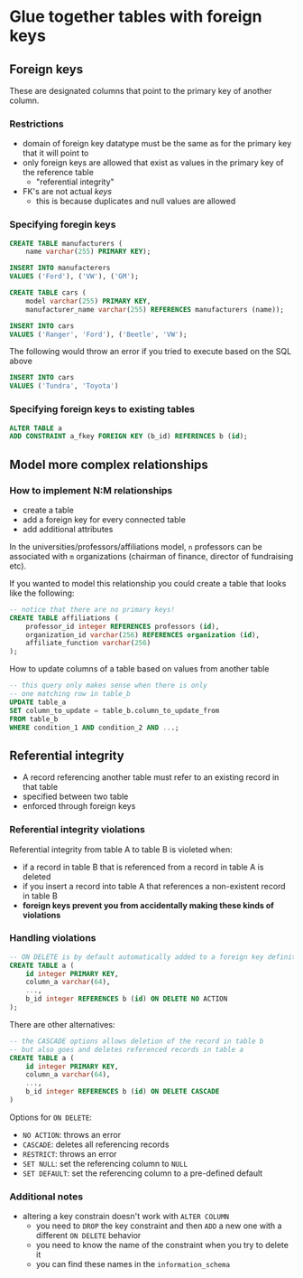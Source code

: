 # Glue together tables with foreign keys

## Foreign keys
These are designated columns that point to the primary key of another column.

### Restrictions
- domain of foreign key datatype must be the same as for the primary key that it will point to
- only foreign keys are allowed that exist as values in the primary key of the reference table
    - "referential integrity"
- FK's are not actual _keys_
    - this is because duplicates and null values are allowed

### Specifying foregin keys
```sql
CREATE TABLE manufacturers (
    name varchar(255) PRIMARY KEY);

INSERT INTO manufacterers
VALUES ('Ford'), ('VW'), ('GM'); 

CREATE TABLE cars (
    model varchar(255) PRIMARY KEY,
    manufacturer_name varchar(255) REFERENCES manufacturers (name));

INSERT INTO cars 
VALUES ('Ranger', 'Ford'), ('Beetle', 'VW');
```
The following would throw an error if you tried to execute based on the SQL above
```sql
INSERT INTO cars
VALUES ('Tundra', 'Toyota')
```

### Specifying foreign keys to existing tables
```sql
ALTER TABLE a
ADD CONSTRAINT a_fkey FOREIGN KEY (b_id) REFERENCES b (id);
```

## Model more complex relationships

### How to implement N:M relationships
- create a table
- add a foreign key for every connected table
- add additional attributes

In the universities/professors/affiliations model, `n` professors can be associated with `m` organizations (chairman of finance, director of fundraising etc).

If you wanted to model this relationship you could create a table that looks like the following:
```sql
-- notice that there are no primary keys!
CREATE TABLE affiliations (
    professor_id integer REFERENCES professors (id),
    organization_id varchar(256) REFERENCES organization (id),
    affiliate_function varchar(256)
);
```

How to update columns of a table based on values from another table
```sql
-- this query only makes sense when there is only
-- one matching row in table_b
UPDATE table_a
SET column_to_update = table_b.column_to_update_from
FROM table_b
WHERE condition_1 AND condition_2 AND ...;
```

## Referential integrity
- A record referencing another table must refer to an existing record in that table
- specified between two table
- enforced through foreign keys

### Referential integrity violations
Referential integrity from table A to table B is violeted when:
- if a record in table B that is referenced from a record in table A is deleted
- if you insert a record into table A that references a non-existent record in table B
- **foreign keys prevent you from accidentally making these kinds of violations**

### Handling violations
```sql
-- ON DELETE is by default automatically added to a foreign key definition
CREATE TABLE a (
    id integer PRIMARY KEY,
    column_a varchar(64),
    ...,
    b_id integer REFERENCES b (id) ON DELETE NO ACTION
);
```
There are other alternatives:
```sql
-- the CASCADE options allows deletion of the record in table b 
-- but also goes and deletes referenced records in table a
CREATE TABLE a (
    id integer PRIMARY KEY,
    column_a varchar(64),
    ...,
    b_id integer REFERENCES b (id) ON DELETE CASCADE
)
```
Options for `ON DELETE`:
- `NO ACTION`: throws an error
- `CASCADE`: deletes all referencing records
- `RESTRICT`: throws an error
- `SET NULL`: set the referencing column to `NULL`
- `SET DEFAULT`: set the referencing column to a pre-defined default

### Additional notes
- altering a key constrain doesn't work with `ALTER COLUMN` 
    - you need to `DROP` the key constraint and then `ADD` a new one with a different `ON DELETE` behavior
    - you need to know the name of the constraint when you try to delete it
    - you can find these names in the `information_schema`